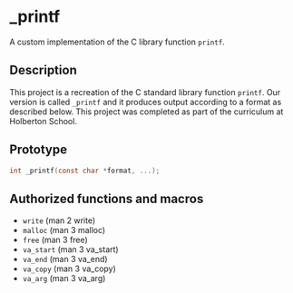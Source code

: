 # _printf

A custom implementation of the C library function `printf`.

## Description

This project is a recreation of the C standard library function `printf`. Our version is called `_printf` and it produces output according to a format as described below. This project was completed as part of the curriculum at Holberton School.

## Prototype

```c
int _printf(const char *format, ...);
```


## Authorized functions and macros
* `write` (man 2 write)
* `malloc` (man 3 malloc)
* `free` (man 3 free)
* `va_start` (man 3 va_start)
* `va_end` (man 3 va_end)
* `va_copy` (man 3 va_copy)
* `va_arg` (man 3 va_arg)

